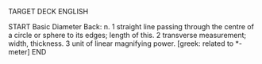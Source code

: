 TARGET DECK
ENGLISH

START
Basic
Diameter
Back: n. 1 straight line passing through the centre of a circle or sphere to its edges; length of this. 2 transverse measurement; width, thickness. 3 unit of linear magnifying power. [greek: related to *-meter]
END
